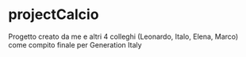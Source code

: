 # projectCalcio
Progetto creato da me e altri 4 colleghi (Leonardo, Italo, Elena, Marco) come compito finale per Generation Italy
